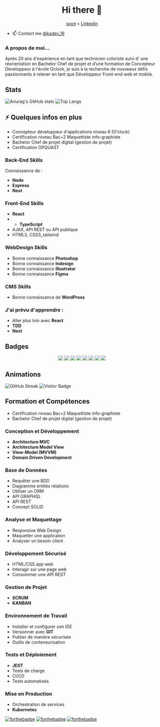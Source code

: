 

<h1 align="center">Hi there 👋</h1>
<p align="center">
  <a href="https://www.fr/">soon</a> •
  <a href="https://www.linkedin.com/in/karim-a-a23816176">Linkedin</a>
</p>

* 📫 Contact me [@kadev_16](https://twitter.com/kadev_16)

### A propos de moi...

Après 20 ans d'expérience en tant que technicien coloriste suivi d’
une réorientation en Bachelor Chef de projet et d’une formation de
Concepteur Développeur à l'école Oclock, je suis à la recherche de
nouveaux défis passionnants à relever en tant que Développeur
Front-end web et mobile.

## Stats

![Anurag's GitHub stats](https://github-readme-stats.vercel.app/api?username=kadev-oclock&show_icons=true&theme=radical)
![Top Langs](https://github-readme-stats.vercel.app/api/top-langs/?username=kadev-oclock&layout=compact&theme=radical)

## ⚡️ Quelques infos en plus
- Concepteur développeur d'applications niveau 6 (O’clock)
- Certification niveau Bac+2 Maquettiste info-graphiste
- Bachelor Chef de projet digital (gestion de projet)
- Certification OPQUAST

### Back-End Skills
Connaissance de : 
- **Node**
- **Express**
- **Nest**


### Front-End Skills
- **React**
- - **TypeScript**
- AJAX, API REST ou API publique
- HTML5, CSS3,,tailwind

### WebDesign Skills
- Bonne connaissance **Photoshop**
- Bonne connaissance **Indesign**
- Bonne connaissance **Illustrator**
- Bonne connaissance **Figma**

### CMS Skills
- Bonne connaissance de **WordPress**

### J'ai prévu d'apprendre :
- Aller plus loin avec **React**
- **TDD**
- **Next**

## Badges

<p align="center">
  <img src="https://img.shields.io/badge/HTML5-E34F26?style=for-the-badge&logo=html5&logoColor=white" />
  <img src="https://img.shields.io/badge/CSS3-1572B6?style=for-the-badge&logo=css3&logoColor=white" />
  <img src="https://img.shields.io/badge/JavaScript-F7DF1E?style=for-the-badge&logo=javascript&logoColor=black" />
  <img src="https://img.shields.io/badge/Node.js-339933?style=for-the-badge&logo=node-dot-js&logoColor=white" />
  <img src="https://img.shields.io/badge/React-61DAFB?style=for-the-badge&logo=react&logoColor=black" />
  <img src="https://img.shields.io/badge/PHP-777BB4?style=for-the-badge&logo=php&logoColor=white" />
  <img src="https://img.shields.io/badge/MySQL-4479A1?style=for-the-badge&logo=mysql&logoColor=white" />
  <img src="https://img.shields.io/badge/Docker-2496ED?style=for-the-badge&logo=docker&logoColor=white" />
</p>

## Animations

![GitHub Streak](https://github-readme-streak-stats.herokuapp.com/?user=kadev-oclock&theme=radical)
![Visitor Badge](https://visitor-badge.laobi.icu/badge?page_id=kadev-oclock.kadev-oclock)

## Formation et Compétences
- Certification niveau Bac+2 Maquettiste info-graphiste
- Bachelor Chef de projet digital (gestion de projet)
  
### Conception et Développement

- **Architecture MVC**
- **Architecture Model View**
- **View-Model (MVVM)**
- **Domain Driven Development**

### Base de Données

- Requêter une BDD
- Diagramme entités relations
- Utiliser un ORM
- API GRAPHQL
- API REST
- Concept SOLID

### Analyse et Maquettage

- Responsive Web Design
- Maquetter une application
- Analyser un besoin client

### Développement Sécurisé

- HTML/CSS app web
- Interagir sur une page web
- Consommer une API REST

### Gestion de Projet

- **SCRUM**
- **KANBAN**

### Environnement de Travail

- Installer et configurer son IDE
- Versionner avec **GIT**
- Publier de manière sécurisée
- Outils de conteneurisation

### Tests et Déploiement

- **JEST**
- Tests de charge
- CI/CD
- Tests automatisés

### Mise en Production

- Orchestration de services
- **Kubernetes**

[![forthebadge](https://img.shields.io/badge/Vue-563D7C?style=for-the-badge&logo=vue&logoColor=white)](http://forthebadge.com)
[![forthebadge](https://img.shields.io/badge/Docker-F05032?style=for-the-badge&logo=docker&logoColor=white)](http://forthebadge.com)
[![forthebadge](https://img.shields.io/badge/Python-5849be?style=for-the-badge&logo=python&logoColor=white)](http://forthebadge.com)

